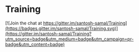 # Training

[![Join the chat at https://gitter.im/santosh-samal/Training](https://badges.gitter.im/santosh-samal/Training.svg)](https://gitter.im/santosh-samal/Training?utm_source=badge&utm_medium=badge&utm_campaign=pr-badge&utm_content=badge)